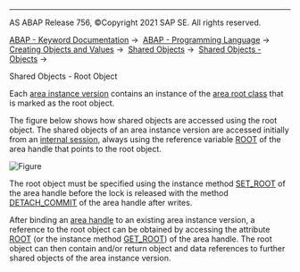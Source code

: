   

* * *

AS ABAP Release 756, ©Copyright 2021 SAP SE. All rights reserved.

[ABAP - Keyword Documentation](javascript:call_link\('abenabap.htm'\)) →  [ABAP - Programming Language](javascript:call_link\('abenabap_reference.htm'\)) →  [Creating Objects and Values](javascript:call_link\('abencreate_objects.htm'\)) →  [Shared Objects](javascript:call_link\('abenabap_shared_objects.htm'\)) →  [Shared Objects - Objects](javascript:call_link\('abenshm_objects.htm'\)) → 

Shared Objects - Root Object

Each [area instance version](javascript:call_link\('abenarea_instance_version_glosry.htm'\) "Glossary Entry") contains an instance of the [area root class](javascript:call_link\('abenroot_data_class_glosry.htm'\) "Glossary Entry") that is marked as the root object.

The figure below shows how shared objects are accessed using the root object. The shared objects of an area instance version are accessed initially from an [internal session](javascript:call_link\('abeninternal_session_glosry.htm'\) "Glossary Entry"), always using the reference variable [ROOT](javascript:call_link\('abenshm_area_class.htm'\)) of the area handle that points to the root object.

![Figure](bdoc_shm.gif)

The root object must be specified using the instance method [SET\_ROOT](javascript:call_link\('abenshm_area_class.htm'\)) of the area handle before the lock is released with the method [DETACH\_COMMIT](javascript:call_link\('abenshm_cl_shm_area.htm'\)) of the area handle after writes.

After binding an [area handle](javascript:call_link\('abenarea_handle_glosry.htm'\) "Glossary Entry") to an existing area instance version, a reference to the root object can be obtained by accessing the attribute [ROOT](javascript:call_link\('abenshm_area_class.htm'\)) (or the instance method [GET\_ROOT](javascript:call_link\('abenshm_cl_shm_area.htm'\))) of the area handle. The root object can then contain and/or return object and data references to further shared objects of the area instance version.